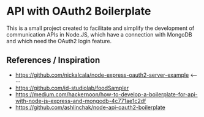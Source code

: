 
# API with OAuth2 Boilerplate
This is a small project created to facilitate and simplify the development of communication APIs in Node.JS, which have a connection with MongoDB and which need the OAuth2 login feature.

## References / Inspiration
- https://github.com/nickalcala/node-express-oauth2-server-example <----
- https://github.com/id-studiolab/foodSampler
- https://medium.com/hackernoon/how-to-develop-a-boilerplate-for-api-with-node-js-express-and-mongodb-4c771ae1c2df
- https://github.com/ashlinchak/node-api-oauth2-boilerplate